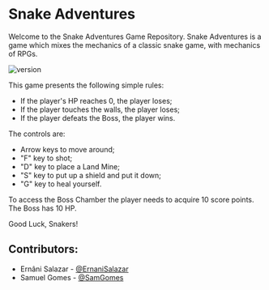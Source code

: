 # Snake Adventures

Welcome to the Snake Adventures Game Repository. Snake Adventures is a game which mixes the mechanics of a classic snake game, with mechanics of RPGs.

![version](https://img.shields.io/badge/version-2.0.0-red)

This game presents the following simple rules:
  - If the player's HP reaches 0, the player loses;
  - If the player touches the walls, the player loses;
  - If the player defeats the Boss, the player wins.

The controls are:
  - Arrow keys to move around;
  - "F" key to shot;
  - "D" key to place a Land Mine;
  - "S" key to put up a shield and put it down;
  - "G" key to heal yourself.

To access the Boss Chamber the player needs to acquire 10 score points.
The Boss has 10 HP.

Good Luck, Snakers!


## Contributors:
- Ernâni Salazar - [@ErnaniSalazar](https://github.com/ErnaniSalazar)
- Samuel Gomes - [@SamGomes](https://github.com/SamGomes)
